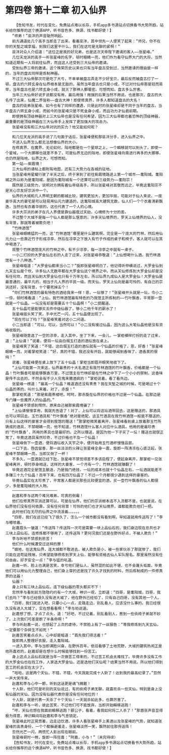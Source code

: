 # 第四卷 第十二章 初入仙界
        【告知书友，时代在变化，免费站点难以长存，手机app多书源站点切换看书大势所趋，站长给你推荐的这个换源APP，听书音色多、换源、找书都好使！】
       “师弟！”巫沣的声音陡然响起。
       前方通道处几个高手当即走了出来，看着巫沣，其中领先一人便笑了起来：“师兄，你不在你的天堑之城享福，到我们这里干什么，我们在这可是无聊的紧啊！”
       巫沣对众人介绍道：“这位正是我的好兄弟，也是这次天帝陛下邀请的客人——张星峰。”
       几位天龙派的高手一听张星峰的名字，顿时眼睛一亮，他们作为看守仙界大门的大将，当然知道近期有一人将前往仙界，而且这人还受到三大仙帝的邀请。
       受到仙界三帝的邀请，这个殊荣历史以来也只有当年盘古受到过，当然邀请的理由是一样的，当年的盘古同样是炼制神器。
       不过三大仙帝那次可是吃了大亏，不单单被盘古弄走不少好宝贝，最后反而被盘古打了一顿，盘古的六转玄身在仙界根本是无敌的，虽然当年盘古也只是小成，不过对付仙帝那是轻而易举，当年盘古也是六转玄身小成，就灭了那神人酆嗄密。可想而知，盘古多么厉害。
       当年三大仙帝好说歹说都没有用，最后用强！用强的后果当然不用说。也是那次，盘古的大名传了出来，仙魔二界皆称——盘古大神！即使修真界，许多人都知道盘古的大名！
       盘古的徒弟张星峰，如今也有了同样的遭遇，只是此时的张星峰却是不同于当年的盘古，当年盘古六转玄身小成，而如今的张星峰只是不死金身小成，而且功力才仙君前期。
       即使拥有顶级神器对上三大仙帝也是没有任何希望，因为三大仙帝都也着恐怖的顶级神器，最重要的是顶级神器在三大仙帝手上发挥了更加强大的攻击力。
       张星峰没有和三大仙帝对抗的实力？他又能如何呢？
       ————————————————————
       和几位天龙派的高手说了几句面子话后，张星峰便和那巫沣分手，进入仙界之中。
       不进入仙界怎么都无法想像仙界的大小。
       在修真界，在魔界，无论如何，陆地都是在一个星球之上，一个瞬移就可以到头了，即使一个星域，一个大挪移也就差不多了，可是仙界无边的陆地，即使张星峰向南进行再多的大挪移，也仍然是陆地，仙界之大，可想而知。
       第一站——紫霞境！
       三大仙帝的请帖上都附有地图，还有三大势力在各城的驻地。
       当张星峰用星耀行驶了半天之后，终于来到了前往紫霞境路途上第一个城市——耄阳城。耄阳城之所以称为是耄阳城，是因为耄阳城有一个还算可以的三级势力——耄阳宗！
       既然是三级势力，说明对方拥有着仙帝级高手，所以张星峰对其敬而远之，毕竟这耄阳宗不是天心宗友好宗派中一个。
       仙界的大城和凡人界明王朝的都城比较，建筑更加大，更加华丽，可能对于仙人来说，一座豪华高大的豪宅是可以轻易用仙元力建造的，这耄阳城高大建筑无数，仙人们一个个衣着清新飘逸，当然也有衣着华丽的，这也代表了一个人的心境。
       许多大宗派的弟子在凡人界便是靠仙器度过天劫，心境修为十分的差。
       不过整个大城不是每一个仙人都是那么惬意的，许多天仙境界的，罗天上仙境界的仙人，没有背景，那就等着被欺负吧！
       “竹林酒馆”
       张星峰眼睛猛的一亮，这‘竹林酒馆’哪里是什么建筑啊，完全是一个庞大的竹林，然后用仙元力让一些靠近竹子形成凉亭，然后在凉亭之下放入有竹子作成的桌子和椅子。客人就可以在其中喝酒了。
       观整个竹林酒馆庞大的竹林之中，有不少凉亭，每一凉亭之中就有一桌子。
       一小二打扮的大罗金仙左右的人走了过来，对张星峰恭敬道：“上仙想喝什么酒，我竹林酒馆有一十八种酒。”
       张星峰暗道：“大罗金仙都来当小二？”旋即张星峰明白了，他记得听仲横说过，大罗金仙到九天玄仙是个坎，许多仙人无数年都在大罗金仙这个境界之中。而从天仙修炼到大罗金仙却是没有任何坎，而且天仙到大罗金仙也只有十万年左右，所以仙界九成仙人是大罗金仙！大罗金仙是最普通的，最平凡的，相当于凡人界的平民一级。而天仙，罗天上仙则是最可怜的，有自己的宗派还好，没有背景，十个要死掉五个！
       “你们竹林酒馆的最有特色的酒给我来一样！恩，一坛够了！”张星峰开头就是一坛，令小二一惊，顿时难看道：“上仙，我竹林酒馆最有特色的乃我馆主所炼制的——竹叶飘香，平常那一壶就是一个仙晶，一坛没有却是需要五十个仙晶啊！”小二提醒道。
       五十仙晶可是能够买五件中级仙器了，够小二他千年的薪水了！
       张星峰摇头笑了笑，手中光芒一闪，五十仙晶便出现了。
       “现在可以了吗？”张星峰笑着对这小二问道。
       小二当即道：“可以，可以，当然可以！”小二没有接过仙晶，因为这么大笔仙晶他是没有资格收取的。
       张星峰随意选了一空的凉亭，走入其中，坐了下来，一会儿，一掌柜模样打扮的走了过来，道：“上仙请！”说着，便将一坛由白烟玉打造的酒坛放在桌上。
       张星峰笑了笑道：“不错，这白烟玉打造的酒坛就有一个仙晶的价格了，恩，好香！”张星峰眼睛一亮，对着掌柜笑道：“好，真的不错，我还没有开启，就能够闻到香味了，酒香真的很纯！”
       说着，张星峰便在桌上放下了五十仙晶！掌柜当即眉开眼笑地收下了。
       “上仙可能第一次来这，仙界最贵的十大名酒正有我竹林酒馆的竹叶飘香，价格都是一个仙晶！竹叶飘香可是能够飘香万里，不过馆主在竹林却是在竹林之中下了一个小小的禁制，这香味是传不出去的，不然会有不少人穷鬼来撒酒疯的！”掌柜说着，看了看外边。
       张星峰一楞道：“最高一个仙晶？难道酒还没有茶贵？我在天堑之城的时候，可是喝过十个仙晶的茶的，叫什么来着，对了，赤旋！”
       那掌柜笑道：“那是紫霞茶楼吧，呵呵，那赤旋在仙界的价格也不过是一个仙晶，在那边是专门赚一些魔界人的仙晶的。”
       张星峰不禁感到愕然，原来自己被那紫霞境骗了！
       “上仙请慢慢享用，我就先告退了！对了，上仙可以将这坛酒带回去，这是赠送的，那酒具也可以带回去，玉竹酒具和‘竹叶飘香’绝对是绝配，这玉竹酒具在我竹林酒馆一般是不赠送的，只有上仙这样的豪客才会得到我馆的赠送！”那掌柜微笑着离开，张星峰看到桌上放着那玉竹所铸成的酒具，不禁眼睛一亮，他不知道，竹林酒馆什么客人对应什么酒具。他用的是最珍贵的‘竹叶飘香’，所用的茶具也是最好的。之所以赠送，是因为他一下子买了一坛！赠送也就很正常了，毕竟这酒具虽然珍奇，不过价格也不及一个仙晶！
       张星峰倒下一壶酒，便将酒坛收入天宇之中，便开始用玉竹酒杯慢慢品尝。
       一口下去，唇齿留香，那一丝淡淡的火辣让张星峰全身一震，旋即一阵清凉在心底泛起，张星峰不禁眼睛一亮，当即又倒了一杯！
       不多久，一壶酒就已经下肚，张星峰不禁觉得差不多该启程了，便起身离开，那掌柜一见张星峰离开，顿时恭身相送，这样的大豪客，一个月有一个，竹林酒馆就赚翻了！
       毕竟这酒完全是馆主酿造，乃是独门绝技，一坛的成本也就十个仙晶左右，一坛酒就能差不多赚三十九个仙晶！百年下来，也有四万仙晶了！不过一个月都很少遇到这样的豪客的。
       毕竟仙晶实在太珍贵了，平常客人都是买那些比较便宜的酒，买一壶竹叶飘香的仙人都很少，多是耄阳城的大人物。
       ————————————————————
       赵嘉和李与这两个难兄难弟，可真的倒霉！
       他们在修真界宗派还算可以，可是在仙界，他们的宗派根本连不入流都不是，也就是说，在仙界他们没有任何依靠，没有任何背景！可怜的他们也才天仙境界，谁都能欺负他们一把。
       此时他们在无尽的仙界之中流浪着。。。。。。
       “四哥，我们在这已经飞了很久了，怎么一个城市都没有看到啊，早知道就用传送阵了！”李与嘟哝着。
       赵嘉眉头一皱道：“传送阵？传送阵一次可是需要一块上品仙石的，我们身边现在总共也才三块上品仙石，连修炼都不够用了，还传送阵？更何况我们还是在野外好点，不被人欺负！”
       李与听地不禁感到悲苦！
       他们什么时候遭受过这样的罪！
       “娘地，在这鬼仙界，连大城都不敢进去，被人欺负是小，被一些家伙杀了那就惨了，我们只能在这苟延残喘，只希望能够修炼到罗天上仙，能够有资格去仙人军队报名，那里虽然没有任何自由，好歹安全一点！”李与猛的吼道。
       赵嘉一听，脸上也满是苦笑，幸亏他们是仙人，虽然混的如此不堪，也不会蓬头垢面，毕竟他们可以用仙元力整理自己，他们身上穿的还是找了许久才找到的材料，然后炼制成的一件修真界的法器！
       仙器？
       身上只有三块上品仙石，连下级仙器的零头都买不下！
       忽然李与看到前方隐隐约约有一个大城，神识一观，立即道：“四哥，是耄阳城，四哥，我们去吗？”李与已经很久没有进大城了，他在野外已经怕了，只有自己四哥，没有其他一个人。
       “四哥，我们就进入吧，只要小心一点，走路走边，别乱看人，应该没什么事的。我已经很久没有进入大城了，实在想看看啊！”李与劝说道。
       赵嘉想了想，才点了点头，道：“好吧，不过记着，别乱看别人，惹到一些纨绔子弟就不妙了。上次我们可差是断了半条命啊！”
       李与听赵嘉一说，也想起了上次的虐待，不禁脸上有了一丝狠色：“等我修炼到九天玄仙，一定要那个杂碎生不如死！”
       赵嘉苦笑着点点头，心中却是暗道：“首先我们得活着！”
       旋即两人整理好衣服，走入耄阳城。
       一进入其中，李与当即满脸兴奋，在野外百年，依旧看够了土地荒野，大城的建筑热闹正是他所喜欢的，赵嘉却是在想什么时候能够找到一份苦工。
       身上这点上品仙石就是当年一次做苦工得来的，不过苦工机会太难找了。毕竟许多没有工作的大罗金仙也在找工作，人家选大罗金仙，还是选他们天仙呢？结果当然不用说。所以他们得到苦工的机会实在太少了。
       “哈哈，这是两个天仙，不错，不错，今天我能完成十人斩了！达到我的最高纪录了。”忽然一声大笑传来。
       赵嘉和李与心中一颤，听到这话更是魂飞魄散！
       十人斩，他们可是听别的天仙说过，有的纨绔子弟无聊，就喜欢杀一些天仙，特别是身上没有仙器的天仙，因为没有仙器代表你是没有任何地位的！
       十人斩，就是代表一天杀了十个天仙！一天就杀如此多，也算厉害了。
       赵嘉和李与一听，彼此苦笑，不过他们可不能放弃，当即开始瞬移逃跑！
       “哼，天仙也想在我面前瞬移逃跑？郦公子，看着，看我如何将二人杀了！”那嚣张声音显得极为得意，神识瞬间将赵嘉和李与气息锁定。
       张星峰此时正晃悠着，边走边饮酒，许多人看张星峰手上美酒以及张星峰的气势，就知道张星峰的高贵身份，一个个都躲避着走，张星峰淡然一笑，飘然前往那传送阵！
       忽然光芒一闪，两慌忙人影出现在眼前。
       张星峰顿时一楞，旋即一阵狂喜：“阿嘉，小与！”（未完待续）
       【告知书友，时代在变化，免费站点难以长存，手机app多书源站点切换看书大势所趋，站长给你推荐的这个换源APP，听书音色多、换源、找书都好使！】